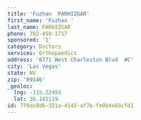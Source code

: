 ```yaml
---
title: 'Fuzhan  PARHIZGAR'
first_name: 'Fuzhan '
last_name: PARHIZGAR
phone: 702-450-1717
sponsored: '1'
category: Doctors
services: Orthopaedics
address: '6771 West Charleston Blvd  #C'
city: 'Las Vegas'
state: NV
zip: '89146'
_geoloc:
  lng: -115.22493
  lat: 36.141119
id: 779ac8d6-321a-4142-af7b-fe9b4e83cfd1
---
```

